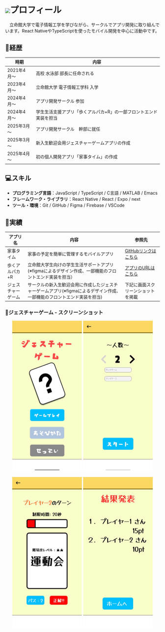 # <img src="https://media.giphy.com/media/hvRJCLFzcasrR4ia7z/giphy.gif" width="28">プロフィール
　立命館大学で電子情報工学を学びながら、サークルでアプリ開発に取り組んでいます。React NativeやTypeScriptを使ったモバイル開発を中心に活動中です。
## 🌱経歴


| 時期 | 内容 |
|------|------|
| 2021年4月〜 | 高校 水泳部 部長に任命される |
| 2023年4月〜 | 立命館大学 電子情報工学科 入学 |
| 2024年4月〜 | アプリ開発サークル 参加 |
| 2024年4月〜 | 学生生活支援アプリ「歩くアルパカ+R」の一部フロントエンド実装を担当 |
| 2025年3月～ |アプリ開発サークル　幹部に就任|
| 2025年3月～ | 新入生歓迎会用ジェスチャーゲームアプリの作成|
| 2025年4月～ | 初の個人開発アプリ「家事タイム」の作成|




## 💻スキル

- **プログラミング言語**：JavaScript / TypeScript / C言語 / MATLAB / Emacs
- **フレームワーク・ライブラリ**：React Native / React / Expo / next
- **ツール・環境**：Git / GitHub / Figma / Firebase / VSCode 



## 🚀実績

|アプリ名|内容|参照先|
|----------|----------|----------|
|家事タイム|家事の予定を簡単に管理するモバイルアプリ|[GitHubリンクはこちら](https://github.com/Hideto6/housework-time) |
|歩くアルパカ+R|立命館大学生向けの学生生活サポートアプリ(※figmaによるデザイン作成、一部機能のフロントエンド実装を担当）|[アプリのURLはこちら](https://apps.apple.com/jp/app/%E5%A4%A7%E5%AD%A6%E7%94%9F%E6%B4%BB%E6%94%AF%E6%8F%B4%E3%82%A2%E3%83%97%E3%83%AAfor%E7%AB%8B%E5%91%BD%E9%A4%A8-%E6%AD%A9%E3%81%8F%E3%82%A2%E3%83%AB%E3%83%91%E3%82%AB-r/id6499567971)|
|ジェスチャーゲーム|サークルの新入生歓迎会用に作成したジェスチャーゲームアプリ(※figmaによるデザイン作成、一部機能のフロントエンド実装を担当)|下記に画面スクリーンショットを掲載|

### 📱ジェスチャーゲーム - スクリーンショット
<p align="center">
  <img src="jesture_1.jpeg.jpg"  width="45%" />
  <img src="jesture_2.jpeg.jpg"  width="45%" />
</p>
<p align="center">
  <img src="jesture_3.jpeg.jpg"  width="45%" />
  <img src="jesture_4.jpeg.jpg"  width="45%" />
</p>
